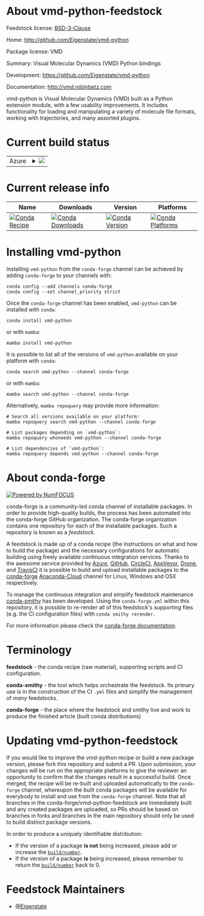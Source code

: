 About vmd-python-feedstock
==========================

Feedstock license: [BSD-3-Clause](https://github.com/conda-forge/vmd-python-feedstock/blob/main/LICENSE.txt)

Home: http://github.com/Eigenstate/vmd-python

Package license: VMD

Summary: Visual Molecular Dynamics (VMD) Python bindings

Development: https://github.com/Eigenstate/vmd-python

Documentation: http://vmd.robinbetz.com

vmd-python is Visual Molecular Dynamics (VMD) built as a Python extension
module, with a few usability improvements. It includes functionality for
loading and manipulating a variety of molecule file formats, working
with trajectories, and many assorted plugins.


Current build status
====================


<table>
    
  <tr>
    <td>Azure</td>
    <td>
      <details>
        <summary>
          <a href="https://dev.azure.com/conda-forge/feedstock-builds/_build/latest?definitionId=3652&branchName=main">
            <img src="https://dev.azure.com/conda-forge/feedstock-builds/_apis/build/status/vmd-python-feedstock?branchName=main">
          </a>
        </summary>
        <table>
          <thead><tr><th>Variant</th><th>Status</th></tr></thead>
          <tbody><tr>
              <td>linux_64_python3.10.____cpython</td>
              <td>
                <a href="https://dev.azure.com/conda-forge/feedstock-builds/_build/latest?definitionId=3652&branchName=main">
                  <img src="https://dev.azure.com/conda-forge/feedstock-builds/_apis/build/status/vmd-python-feedstock?branchName=main&jobName=linux&configuration=linux%20linux_64_python3.10.____cpython" alt="variant">
                </a>
              </td>
            </tr><tr>
              <td>linux_64_python3.8.____cpython</td>
              <td>
                <a href="https://dev.azure.com/conda-forge/feedstock-builds/_build/latest?definitionId=3652&branchName=main">
                  <img src="https://dev.azure.com/conda-forge/feedstock-builds/_apis/build/status/vmd-python-feedstock?branchName=main&jobName=linux&configuration=linux%20linux_64_python3.8.____cpython" alt="variant">
                </a>
              </td>
            </tr><tr>
              <td>linux_64_python3.9.____cpython</td>
              <td>
                <a href="https://dev.azure.com/conda-forge/feedstock-builds/_build/latest?definitionId=3652&branchName=main">
                  <img src="https://dev.azure.com/conda-forge/feedstock-builds/_apis/build/status/vmd-python-feedstock?branchName=main&jobName=linux&configuration=linux%20linux_64_python3.9.____cpython" alt="variant">
                </a>
              </td>
            </tr><tr>
              <td>osx_64_python3.10.____cpython</td>
              <td>
                <a href="https://dev.azure.com/conda-forge/feedstock-builds/_build/latest?definitionId=3652&branchName=main">
                  <img src="https://dev.azure.com/conda-forge/feedstock-builds/_apis/build/status/vmd-python-feedstock?branchName=main&jobName=osx&configuration=osx%20osx_64_python3.10.____cpython" alt="variant">
                </a>
              </td>
            </tr><tr>
              <td>osx_64_python3.8.____cpython</td>
              <td>
                <a href="https://dev.azure.com/conda-forge/feedstock-builds/_build/latest?definitionId=3652&branchName=main">
                  <img src="https://dev.azure.com/conda-forge/feedstock-builds/_apis/build/status/vmd-python-feedstock?branchName=main&jobName=osx&configuration=osx%20osx_64_python3.8.____cpython" alt="variant">
                </a>
              </td>
            </tr><tr>
              <td>osx_64_python3.9.____cpython</td>
              <td>
                <a href="https://dev.azure.com/conda-forge/feedstock-builds/_build/latest?definitionId=3652&branchName=main">
                  <img src="https://dev.azure.com/conda-forge/feedstock-builds/_apis/build/status/vmd-python-feedstock?branchName=main&jobName=osx&configuration=osx%20osx_64_python3.9.____cpython" alt="variant">
                </a>
              </td>
            </tr>
          </tbody>
        </table>
      </details>
    </td>
  </tr>
</table>

Current release info
====================

| Name | Downloads | Version | Platforms |
| --- | --- | --- | --- |
| [![Conda Recipe](https://img.shields.io/badge/recipe-vmd--python-green.svg)](https://anaconda.org/conda-forge/vmd-python) | [![Conda Downloads](https://img.shields.io/conda/dn/conda-forge/vmd-python.svg)](https://anaconda.org/conda-forge/vmd-python) | [![Conda Version](https://img.shields.io/conda/vn/conda-forge/vmd-python.svg)](https://anaconda.org/conda-forge/vmd-python) | [![Conda Platforms](https://img.shields.io/conda/pn/conda-forge/vmd-python.svg)](https://anaconda.org/conda-forge/vmd-python) |

Installing vmd-python
=====================

Installing `vmd-python` from the `conda-forge` channel can be achieved by adding `conda-forge` to your channels with:

```
conda config --add channels conda-forge
conda config --set channel_priority strict
```

Once the `conda-forge` channel has been enabled, `vmd-python` can be installed with `conda`:

```
conda install vmd-python
```

or with `mamba`:

```
mamba install vmd-python
```

It is possible to list all of the versions of `vmd-python` available on your platform with `conda`:

```
conda search vmd-python --channel conda-forge
```

or with `mamba`:

```
mamba search vmd-python --channel conda-forge
```

Alternatively, `mamba repoquery` may provide more information:

```
# Search all versions available on your platform:
mamba repoquery search vmd-python --channel conda-forge

# List packages depending on `vmd-python`:
mamba repoquery whoneeds vmd-python --channel conda-forge

# List dependencies of `vmd-python`:
mamba repoquery depends vmd-python --channel conda-forge
```


About conda-forge
=================

[![Powered by
NumFOCUS](https://img.shields.io/badge/powered%20by-NumFOCUS-orange.svg?style=flat&colorA=E1523D&colorB=007D8A)](https://numfocus.org)

conda-forge is a community-led conda channel of installable packages.
In order to provide high-quality builds, the process has been automated into the
conda-forge GitHub organization. The conda-forge organization contains one repository
for each of the installable packages. Such a repository is known as a *feedstock*.

A feedstock is made up of a conda recipe (the instructions on what and how to build
the package) and the necessary configurations for automatic building using freely
available continuous integration services. Thanks to the awesome service provided by
[Azure](https://azure.microsoft.com/en-us/services/devops/), [GitHub](https://github.com/),
[CircleCI](https://circleci.com/), [AppVeyor](https://www.appveyor.com/),
[Drone](https://cloud.drone.io/welcome), and [TravisCI](https://travis-ci.com/)
it is possible to build and upload installable packages to the
[conda-forge](https://anaconda.org/conda-forge) [Anaconda-Cloud](https://anaconda.org/)
channel for Linux, Windows and OSX respectively.

To manage the continuous integration and simplify feedstock maintenance
[conda-smithy](https://github.com/conda-forge/conda-smithy) has been developed.
Using the ``conda-forge.yml`` within this repository, it is possible to re-render all of
this feedstock's supporting files (e.g. the CI configuration files) with ``conda smithy rerender``.

For more information please check the [conda-forge documentation](https://conda-forge.org/docs/).

Terminology
===========

**feedstock** - the conda recipe (raw material), supporting scripts and CI configuration.

**conda-smithy** - the tool which helps orchestrate the feedstock.
                   Its primary use is in the construction of the CI ``.yml`` files
                   and simplify the management of *many* feedstocks.

**conda-forge** - the place where the feedstock and smithy live and work to
                  produce the finished article (built conda distributions)


Updating vmd-python-feedstock
=============================

If you would like to improve the vmd-python recipe or build a new
package version, please fork this repository and submit a PR. Upon submission,
your changes will be run on the appropriate platforms to give the reviewer an
opportunity to confirm that the changes result in a successful build. Once
merged, the recipe will be re-built and uploaded automatically to the
`conda-forge` channel, whereupon the built conda packages will be available for
everybody to install and use from the `conda-forge` channel.
Note that all branches in the conda-forge/vmd-python-feedstock are
immediately built and any created packages are uploaded, so PRs should be based
on branches in forks and branches in the main repository should only be used to
build distinct package versions.

In order to produce a uniquely identifiable distribution:
 * If the version of a package **is not** being increased, please add or increase
   the [``build/number``](https://docs.conda.io/projects/conda-build/en/latest/resources/define-metadata.html#build-number-and-string).
 * If the version of a package **is** being increased, please remember to return
   the [``build/number``](https://docs.conda.io/projects/conda-build/en/latest/resources/define-metadata.html#build-number-and-string)
   back to 0.

Feedstock Maintainers
=====================

* [@Eigenstate](https://github.com/Eigenstate/)

